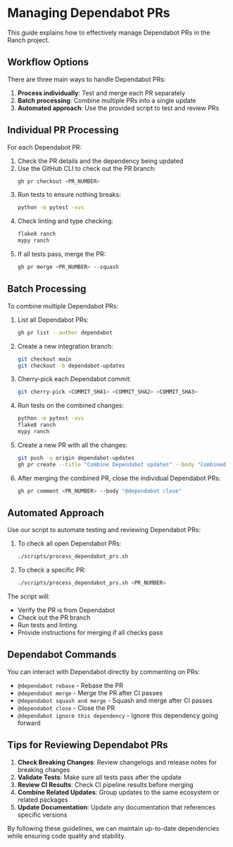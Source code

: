 # Managing Dependabot PRs

This guide explains how to effectively manage Dependabot PRs in the Ranch project.

## Workflow Options

There are three main ways to handle Dependabot PRs:

1. **Process individually**: Test and merge each PR separately
2. **Batch processing**: Combine multiple PRs into a single update
3. **Automated approach**: Use the provided script to test and review PRs

## Individual PR Processing

For each Dependabot PR:

1. Check the PR details and the dependency being updated
2. Use the GitHub CLI to check out the PR branch:
   ```bash
   gh pr checkout <PR_NUMBER>
   ```
3. Run tests to ensure nothing breaks:
   ```bash
   python -m pytest -xvs
   ```
4. Check linting and type checking:
   ```bash
   flake8 ranch
   mypy ranch
   ```
5. If all tests pass, merge the PR:
   ```bash
   gh pr merge <PR_NUMBER> --squash
   ```

## Batch Processing

To combine multiple Dependabot PRs:

1. List all Dependabot PRs:
   ```bash
   gh pr list --author dependabot
   ```
2. Create a new integration branch:
   ```bash
   git checkout main
   git checkout -b dependabot-updates
   ```
3. Cherry-pick each Dependabot commit:
   ```bash
   git cherry-pick <COMMIT_SHA1> <COMMIT_SHA2> <COMMIT_SHA3>
   ```
4. Run tests on the combined changes:
   ```bash
   python -m pytest -xvs
   flake8 ranch
   mypy ranch
   ```
5. Create a new PR with all the changes:
   ```bash
   git push -u origin dependabot-updates
   gh pr create --title "Combine Dependabot updates" --body "Combined updates from multiple Dependabot PRs"
   ```
6. After merging the combined PR, close the individual Dependabot PRs:
   ```bash
   gh pr comment <PR_NUMBER> --body "@dependabot close"
   ```

## Automated Approach

Use our script to automate testing and reviewing Dependabot PRs:

1. To check all open Dependabot PRs:
   ```bash
   ./scripts/process_dependabot_prs.sh
   ```

2. To check a specific PR:
   ```bash
   ./scripts/process_dependabot_prs.sh <PR_NUMBER>
   ```

The script will:
- Verify the PR is from Dependabot
- Check out the PR branch
- Run tests and linting
- Provide instructions for merging if all checks pass

## Dependabot Commands

You can interact with Dependabot directly by commenting on PRs:

- `@dependabot rebase` - Rebase the PR
- `@dependabot merge` - Merge the PR after CI passes
- `@dependabot squash and merge` - Squash and merge after CI passes
- `@dependabot close` - Close the PR
- `@dependabot ignore this dependency` - Ignore this dependency going forward

## Tips for Reviewing Dependabot PRs

1. **Check Breaking Changes**: Review changelogs and release notes for breaking changes
2. **Validate Tests**: Make sure all tests pass after the update
3. **Review CI Results**: Check CI pipeline results before merging
4. **Combine Related Updates**: Group updates to the same ecosystem or related packages
5. **Update Documentation**: Update any documentation that references specific versions

By following these guidelines, we can maintain up-to-date dependencies while ensuring code quality and stability.